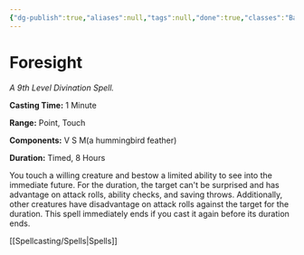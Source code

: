 ```yaml
---
{"dg-publish":true,"aliases":null,"tags":null,"done":true,"classes":"Bard, Druid, Warlock, Wizard,","spellLevel":9,"school":"Divination","source":"PHB","permalink":"/spells/foresight/","dgHomeLink":false,"dgPassFrontmatter":true}
---
```


# Foresight
*A 9th Level Divination Spell.*

**Casting Time:** 1 Minute

**Range:** Point, Touch

**Components:** V S M(a hummingbird feather)

**Duration:** Timed, 8 Hours

You touch a willing creature and bestow a limited ability to see into the immediate future. For the duration, the target can't be surprised and has advantage on attack rolls, ability checks, and saving throws. Additionally, other creatures have disadvantage on attack rolls against the target for the duration.
This spell immediately ends if you cast it again before its duration ends.

[[Spellcasting/Spells|Spells]]
